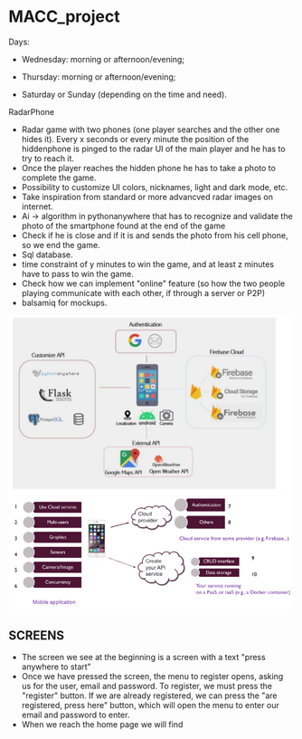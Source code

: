 # MACC_project

Days:

- Wednesday: morning or afternoon/evening;
- Thursday: morning or afternoon/evening;

- Saturday or Sunday (depending on the time and need).

RadarPhone

- Radar game with two phones (one player searches and the other one hides it). Every x seconds or every minute the position of the hiddenphone is pinged to the radar UI of the main player and he has to try to reach it.
- Once the player reaches the hidden phone he has to take a photo to complete the game.
- Possibility to customize UI colors, nicknames, light and dark mode, etc.
- Take inspiration from standard or more advancved radar images on internet.
- Ai -> algorithm in pythonanywhere that has to recognize and validate the photo of the smartphone found at the end of the game
- Check if he is close and if it is and sends the photo from his cell phone, so we end the game.
- Sql database.
- time constraint of y minutes to win the game, and at least z minutes have to pass to win the game.
- Check how we can implement "online" feature (so how the two people playing communicate with each other, if through a server or P2P)
- balsamiq for mockups.
  
![](./pics/example1.png)
![](./pics/example2.png)

## SCREENS
- The screen we see at the beginning is a screen with a text "press anywhere to start"
- Once we have pressed the screen, the menu to register opens, asking us for the user, email and password. To register, we must press the "register" button. If we are already registered, we can press the "are registered, press here" button, which will open the menu to enter our email and password to enter.
- When we reach the home page we will find  
